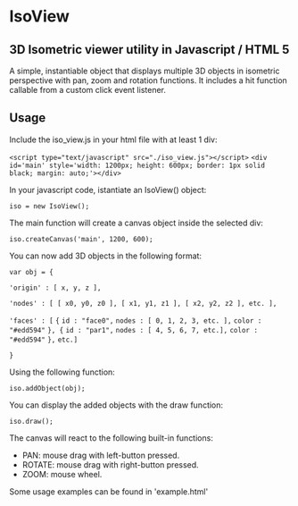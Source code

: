 # IsoView
## 3D Isometric viewer utility in Javascript / HTML 5

A simple, instantiable object that displays multiple 3D objects in isometric perspective with pan, zoom and rotation functions. It includes a hit function callable from a custom click event listener.

## Usage
Include the iso_view.js in your html file with at least 1 div:

`<script type="text/javascript" src="./iso_view.js"></script>`
`<div id='main' style='width: 1200px; height: 600px; border: 1px solid black; margin: auto;'></div>`

In your javascript code, istantiate an IsoView() object:

`iso = new IsoView();`

The main function will create a canvas object inside the selected div:

`iso.createCanvas('main', 1200, 600);`

You can now add 3D objects in the following format:

`var obj = {`

`'origin' : [ x, y, z ],`

`'nodes' : [ [ x0, y0, z0 ], [ x1, y1, z1 ], [ x2, y2, z2 ], etc. ],`

`'faces' : [`
`{`
	`id : "face0",`
	`nodes : [ 0, 1, 2, 3, etc. ],`
	`color : "#edd594"`
`}, {`
	`id : "par1",`
	`nodes : [ 4, 5, 6, 7, etc.],`
	`color : "#edd594"`
`},`
`etc.]`

`}`
 
 Using the following function:
 
 `iso.addObject(obj);`
 
 You can display the added objects with the draw function:
 
 `iso.draw();`
 
 The canvas will react to the following built-in functions:
 - PAN: mouse drag with left-button pressed.
 - ROTATE: mouse drag with right-button pressed.
 - ZOOM: mouse wheel.
 
 Some usage examples can be found in 'example.html'
